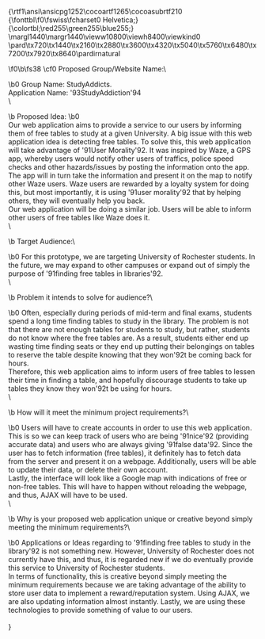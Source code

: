 {\rtf1\ansi\ansicpg1252\cocoartf1265\cocoasubrtf210
{\fonttbl\f0\fswiss\fcharset0 Helvetica;}
{\colortbl;\red255\green255\blue255;}
\margl1440\margr1440\vieww10800\viewh8400\viewkind0
\pard\tx720\tx1440\tx2160\tx2880\tx3600\tx4320\tx5040\tx5760\tx6480\tx7200\tx7920\tx8640\pardirnatural

\f0\b\fs38 \cf0 Proposed Group/Website Name:\

\b0 Group Name: StudyAddicts.\
Application Name: \'93StudyAddiction\'94\
\

\b Proposed Idea:
\b0 \
Our web application aims to provide a service to our users by informing them of free tables to study at a given University. A big issue with this web application idea is detecting free tables. To solve this, this web application will take advantage of \'91User Morality\'92. It was inspired by Waze, a GPS app, whereby users would notify other users of traffics, police speed checks and other hazards/issues by posting the information onto the app. The app will in turn take the information and present it on the map to notify other Waze users. Waze users are rewarded by a loyalty system for doing this, but most importantly, it is using \'91user morality\'92 that by helping others, they will eventually help you back.\
Our web application will be doing a similar job. Users will be able to inform other users of free tables like Waze does it. \
\

\b Target Audience:\

\b0 For this prototype, we are targeting University of Rochester students. In the future, we may expand to other campuses or expand out of simply the purpose of \'91finding free tables in libraries\'92.\
\

\b Problem it intends to solve for audience?\

\b0 Often, especially during periods of mid-term and final exams, students spend a long time finding tables to study in the library. The problem is not that there are not enough tables for students to study, but rather, students do not know where the free tables are. As a result, students either end up wasting time finding seats or they end up putting their belongings on tables to reserve the table despite knowing that they won\'92t be coming back for hours.\
Therefore, this web application aims to inform users of free tables to lessen their time in finding a table, and hopefully discourage students to take up tables they know they won\'92t be using for hours.\
\

\b How will it meet the minimum project requirements?\

\b0 Users will have to create accounts in order to use this web application. This is so we can keep track of users who are being \'91nice\'92 (providing accurate data) and users who are always giving \'91false data\'92. Since the user has to fetch information (free tables), it definitely has to fetch data from the server and present it on a webpage. Additionally, users will be able to update their data, or delete their own account. \
Lastly, the interface will look like a Google map with indications of free or non-free tables. This will have to happen without reloading the webpage, and thus, AJAX will have to be used.\
\

\b Why is your proposed web application unique or creative beyond simply meeting the minimum requirements?\

\b0 Applications or Ideas regarding to \'91finding free tables to study in the library\'92 is not something new. However, University of Rochester does not currently have this, and thus, it is regarded new if we do eventually provide this service to University of Rochester students. \
In terms of functionality, this is creative beyond simply meeting the minimum requirements because we are taking advantage of the ability to store user data to implement a reward/reputation system. Using AJAX, we are also updating information almost instantly. Lastly, we are using these technologies to provide something of value to our users.\
\
}